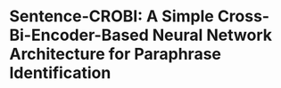 # Sentence-CROBI: A Simple Cross-Bi-Encoder-Based Neural Network Architecture for Paraphrase Identification


